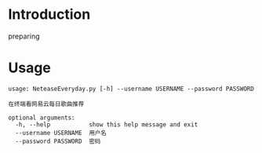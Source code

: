 # Introduction
preparing

# Usage
```
usage: NeteaseEveryday.py [-h] --username USERNAME --password PASSWORD

在终端看网易云每日歌曲推荐

optional arguments:
  -h, --help           show this help message and exit
  --username USERNAME  用户名
  --password PASSWORD  密码
```